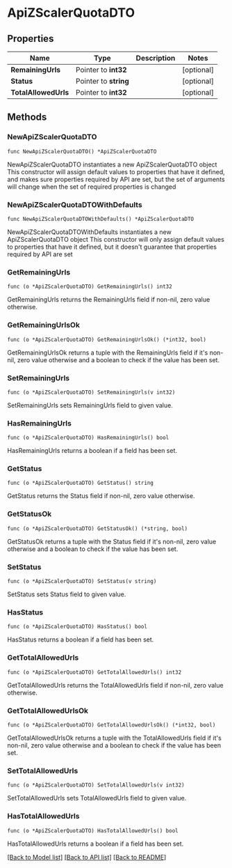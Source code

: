 # ApiZScalerQuotaDTO

## Properties

Name | Type | Description | Notes
------------ | ------------- | ------------- | -------------
**RemainingUrls** | Pointer to **int32** |  | [optional] 
**Status** | Pointer to **string** |  | [optional] 
**TotalAllowedUrls** | Pointer to **int32** |  | [optional] 

## Methods

### NewApiZScalerQuotaDTO

`func NewApiZScalerQuotaDTO() *ApiZScalerQuotaDTO`

NewApiZScalerQuotaDTO instantiates a new ApiZScalerQuotaDTO object
This constructor will assign default values to properties that have it defined,
and makes sure properties required by API are set, but the set of arguments
will change when the set of required properties is changed

### NewApiZScalerQuotaDTOWithDefaults

`func NewApiZScalerQuotaDTOWithDefaults() *ApiZScalerQuotaDTO`

NewApiZScalerQuotaDTOWithDefaults instantiates a new ApiZScalerQuotaDTO object
This constructor will only assign default values to properties that have it defined,
but it doesn't guarantee that properties required by API are set

### GetRemainingUrls

`func (o *ApiZScalerQuotaDTO) GetRemainingUrls() int32`

GetRemainingUrls returns the RemainingUrls field if non-nil, zero value otherwise.

### GetRemainingUrlsOk

`func (o *ApiZScalerQuotaDTO) GetRemainingUrlsOk() (*int32, bool)`

GetRemainingUrlsOk returns a tuple with the RemainingUrls field if it's non-nil, zero value otherwise
and a boolean to check if the value has been set.

### SetRemainingUrls

`func (o *ApiZScalerQuotaDTO) SetRemainingUrls(v int32)`

SetRemainingUrls sets RemainingUrls field to given value.

### HasRemainingUrls

`func (o *ApiZScalerQuotaDTO) HasRemainingUrls() bool`

HasRemainingUrls returns a boolean if a field has been set.

### GetStatus

`func (o *ApiZScalerQuotaDTO) GetStatus() string`

GetStatus returns the Status field if non-nil, zero value otherwise.

### GetStatusOk

`func (o *ApiZScalerQuotaDTO) GetStatusOk() (*string, bool)`

GetStatusOk returns a tuple with the Status field if it's non-nil, zero value otherwise
and a boolean to check if the value has been set.

### SetStatus

`func (o *ApiZScalerQuotaDTO) SetStatus(v string)`

SetStatus sets Status field to given value.

### HasStatus

`func (o *ApiZScalerQuotaDTO) HasStatus() bool`

HasStatus returns a boolean if a field has been set.

### GetTotalAllowedUrls

`func (o *ApiZScalerQuotaDTO) GetTotalAllowedUrls() int32`

GetTotalAllowedUrls returns the TotalAllowedUrls field if non-nil, zero value otherwise.

### GetTotalAllowedUrlsOk

`func (o *ApiZScalerQuotaDTO) GetTotalAllowedUrlsOk() (*int32, bool)`

GetTotalAllowedUrlsOk returns a tuple with the TotalAllowedUrls field if it's non-nil, zero value otherwise
and a boolean to check if the value has been set.

### SetTotalAllowedUrls

`func (o *ApiZScalerQuotaDTO) SetTotalAllowedUrls(v int32)`

SetTotalAllowedUrls sets TotalAllowedUrls field to given value.

### HasTotalAllowedUrls

`func (o *ApiZScalerQuotaDTO) HasTotalAllowedUrls() bool`

HasTotalAllowedUrls returns a boolean if a field has been set.


[[Back to Model list]](../README.md#documentation-for-models) [[Back to API list]](../README.md#documentation-for-api-endpoints) [[Back to README]](../README.md)


